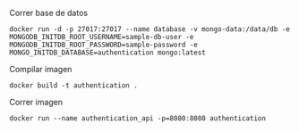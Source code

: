 Correr base de datos

```
docker run -d -p 27017:27017 --name database -v mongo-data:/data/db -e MONGODB_INITDB_ROOT_USERNAME=sample-db-user -e MONGODB_INITDB_ROOT_PASSWORD=sample-password -e MONGO_INITDB_DATABASE=authentication mongo:latest
```

Compilar imagen

```
docker build -t authentication .
```

Correr imagen

```
docker run --name authentication_api -p=8080:8080 authentication
```
